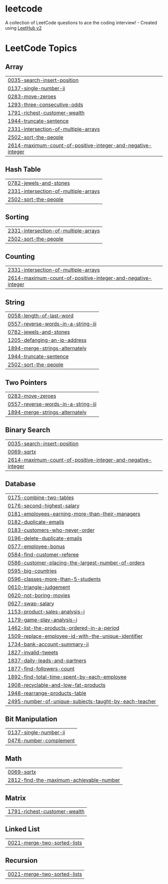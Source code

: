 # leetcode
A collection of LeetCode questions to ace the coding interview! - Created using [LeetHub v2](https://github.com/arunbhardwaj/LeetHub-2.0)

<!---LeetCode Topics Start-->
# LeetCode Topics
## Array
|  |
| ------- |
| [0035-search-insert-position](https://github.com/Afthashkhalid/leetcode/tree/master/0035-search-insert-position) |
| [0137-single-number-ii](https://github.com/Afthashkhalid/leetcode/tree/master/0137-single-number-ii) |
| [0283-move-zeroes](https://github.com/Afthashkhalid/leetcode/tree/master/0283-move-zeroes) |
| [1293-three-consecutive-odds](https://github.com/Afthashkhalid/leetcode/tree/master/1293-three-consecutive-odds) |
| [1791-richest-customer-wealth](https://github.com/Afthashkhalid/leetcode/tree/master/1791-richest-customer-wealth) |
| [1944-truncate-sentence](https://github.com/Afthashkhalid/leetcode/tree/master/1944-truncate-sentence) |
| [2331-intersection-of-multiple-arrays](https://github.com/Afthashkhalid/leetcode/tree/master/2331-intersection-of-multiple-arrays) |
| [2502-sort-the-people](https://github.com/Afthashkhalid/leetcode/tree/master/2502-sort-the-people) |
| [2614-maximum-count-of-positive-integer-and-negative-integer](https://github.com/Afthashkhalid/leetcode/tree/master/2614-maximum-count-of-positive-integer-and-negative-integer) |
## Hash Table
|  |
| ------- |
| [0782-jewels-and-stones](https://github.com/Afthashkhalid/leetcode/tree/master/0782-jewels-and-stones) |
| [2331-intersection-of-multiple-arrays](https://github.com/Afthashkhalid/leetcode/tree/master/2331-intersection-of-multiple-arrays) |
| [2502-sort-the-people](https://github.com/Afthashkhalid/leetcode/tree/master/2502-sort-the-people) |
## Sorting
|  |
| ------- |
| [2331-intersection-of-multiple-arrays](https://github.com/Afthashkhalid/leetcode/tree/master/2331-intersection-of-multiple-arrays) |
| [2502-sort-the-people](https://github.com/Afthashkhalid/leetcode/tree/master/2502-sort-the-people) |
## Counting
|  |
| ------- |
| [2331-intersection-of-multiple-arrays](https://github.com/Afthashkhalid/leetcode/tree/master/2331-intersection-of-multiple-arrays) |
| [2614-maximum-count-of-positive-integer-and-negative-integer](https://github.com/Afthashkhalid/leetcode/tree/master/2614-maximum-count-of-positive-integer-and-negative-integer) |
## String
|  |
| ------- |
| [0058-length-of-last-word](https://github.com/Afthashkhalid/leetcode/tree/master/0058-length-of-last-word) |
| [0557-reverse-words-in-a-string-iii](https://github.com/Afthashkhalid/leetcode/tree/master/0557-reverse-words-in-a-string-iii) |
| [0782-jewels-and-stones](https://github.com/Afthashkhalid/leetcode/tree/master/0782-jewels-and-stones) |
| [1205-defanging-an-ip-address](https://github.com/Afthashkhalid/leetcode/tree/master/1205-defanging-an-ip-address) |
| [1894-merge-strings-alternately](https://github.com/Afthashkhalid/leetcode/tree/master/1894-merge-strings-alternately) |
| [1944-truncate-sentence](https://github.com/Afthashkhalid/leetcode/tree/master/1944-truncate-sentence) |
| [2502-sort-the-people](https://github.com/Afthashkhalid/leetcode/tree/master/2502-sort-the-people) |
## Two Pointers
|  |
| ------- |
| [0283-move-zeroes](https://github.com/Afthashkhalid/leetcode/tree/master/0283-move-zeroes) |
| [0557-reverse-words-in-a-string-iii](https://github.com/Afthashkhalid/leetcode/tree/master/0557-reverse-words-in-a-string-iii) |
| [1894-merge-strings-alternately](https://github.com/Afthashkhalid/leetcode/tree/master/1894-merge-strings-alternately) |
## Binary Search
|  |
| ------- |
| [0035-search-insert-position](https://github.com/Afthashkhalid/leetcode/tree/master/0035-search-insert-position) |
| [0069-sqrtx](https://github.com/Afthashkhalid/leetcode/tree/master/0069-sqrtx) |
| [2614-maximum-count-of-positive-integer-and-negative-integer](https://github.com/Afthashkhalid/leetcode/tree/master/2614-maximum-count-of-positive-integer-and-negative-integer) |
## Database
|  |
| ------- |
| [0175-combine-two-tables](https://github.com/Afthashkhalid/leetcode/tree/master/0175-combine-two-tables) |
| [0176-second-highest-salary](https://github.com/Afthashkhalid/leetcode/tree/master/0176-second-highest-salary) |
| [0181-employees-earning-more-than-their-managers](https://github.com/Afthashkhalid/leetcode/tree/master/0181-employees-earning-more-than-their-managers) |
| [0182-duplicate-emails](https://github.com/Afthashkhalid/leetcode/tree/master/0182-duplicate-emails) |
| [0183-customers-who-never-order](https://github.com/Afthashkhalid/leetcode/tree/master/0183-customers-who-never-order) |
| [0196-delete-duplicate-emails](https://github.com/Afthashkhalid/leetcode/tree/master/0196-delete-duplicate-emails) |
| [0577-employee-bonus](https://github.com/Afthashkhalid/leetcode/tree/master/0577-employee-bonus) |
| [0584-find-customer-referee](https://github.com/Afthashkhalid/leetcode/tree/master/0584-find-customer-referee) |
| [0586-customer-placing-the-largest-number-of-orders](https://github.com/Afthashkhalid/leetcode/tree/master/0586-customer-placing-the-largest-number-of-orders) |
| [0595-big-countries](https://github.com/Afthashkhalid/leetcode/tree/master/0595-big-countries) |
| [0596-classes-more-than-5-students](https://github.com/Afthashkhalid/leetcode/tree/master/0596-classes-more-than-5-students) |
| [0610-triangle-judgement](https://github.com/Afthashkhalid/leetcode/tree/master/0610-triangle-judgement) |
| [0620-not-boring-movies](https://github.com/Afthashkhalid/leetcode/tree/master/0620-not-boring-movies) |
| [0627-swap-salary](https://github.com/Afthashkhalid/leetcode/tree/master/0627-swap-salary) |
| [1153-product-sales-analysis-i](https://github.com/Afthashkhalid/leetcode/tree/master/1153-product-sales-analysis-i) |
| [1179-game-play-analysis-i](https://github.com/Afthashkhalid/leetcode/tree/master/1179-game-play-analysis-i) |
| [1462-list-the-products-ordered-in-a-period](https://github.com/Afthashkhalid/leetcode/tree/master/1462-list-the-products-ordered-in-a-period) |
| [1509-replace-employee-id-with-the-unique-identifier](https://github.com/Afthashkhalid/leetcode/tree/master/1509-replace-employee-id-with-the-unique-identifier) |
| [1734-bank-account-summary-ii](https://github.com/Afthashkhalid/leetcode/tree/master/1734-bank-account-summary-ii) |
| [1827-invalid-tweets](https://github.com/Afthashkhalid/leetcode/tree/master/1827-invalid-tweets) |
| [1837-daily-leads-and-partners](https://github.com/Afthashkhalid/leetcode/tree/master/1837-daily-leads-and-partners) |
| [1877-find-followers-count](https://github.com/Afthashkhalid/leetcode/tree/master/1877-find-followers-count) |
| [1892-find-total-time-spent-by-each-employee](https://github.com/Afthashkhalid/leetcode/tree/master/1892-find-total-time-spent-by-each-employee) |
| [1908-recyclable-and-low-fat-products](https://github.com/Afthashkhalid/leetcode/tree/master/1908-recyclable-and-low-fat-products) |
| [1948-rearrange-products-table](https://github.com/Afthashkhalid/leetcode/tree/master/1948-rearrange-products-table) |
| [2495-number-of-unique-subjects-taught-by-each-teacher](https://github.com/Afthashkhalid/leetcode/tree/master/2495-number-of-unique-subjects-taught-by-each-teacher) |
## Bit Manipulation
|  |
| ------- |
| [0137-single-number-ii](https://github.com/Afthashkhalid/leetcode/tree/master/0137-single-number-ii) |
| [0476-number-complement](https://github.com/Afthashkhalid/leetcode/tree/master/0476-number-complement) |
## Math
|  |
| ------- |
| [0069-sqrtx](https://github.com/Afthashkhalid/leetcode/tree/master/0069-sqrtx) |
| [2812-find-the-maximum-achievable-number](https://github.com/Afthashkhalid/leetcode/tree/master/2812-find-the-maximum-achievable-number) |
## Matrix
|  |
| ------- |
| [1791-richest-customer-wealth](https://github.com/Afthashkhalid/leetcode/tree/master/1791-richest-customer-wealth) |
## Linked List
|  |
| ------- |
| [0021-merge-two-sorted-lists](https://github.com/Afthashkhalid/leetcode/tree/master/0021-merge-two-sorted-lists) |
## Recursion
|  |
| ------- |
| [0021-merge-two-sorted-lists](https://github.com/Afthashkhalid/leetcode/tree/master/0021-merge-two-sorted-lists) |
<!---LeetCode Topics End-->